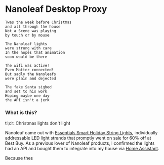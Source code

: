 # Nanoleaf Desktop Proxy

```
Twas the week before Christmas
and all through the house
Not a Scene was playing
by touch or by mouse

The Nanoleaf lights
were strung with care
In the hopes that animation
soon would be there

The wifi was active!
Even Matter connected!
But sadly the Nanoleafs
were plain and dejected

The fake Santa sighed
and set to his work
Hoping maybe one day
the API isn't a jerk
```

### What is this?

tl;dr: Christmas lights don't light

Nanoleaf came out with [Essentials Smart Holiday String Lights](https://nanoleaf.me/en-US/products/seasonal/holiday-string-lights/?size=each), individually addressable LED light strands that promptly went on sale for 60% off at Best Buy. As a previous lover of Nanoleaf products, I confirmed the lights had an API and bought them to integrate into my house via [Home Assistant](https://www.home-assistant.io/).

Because thes
